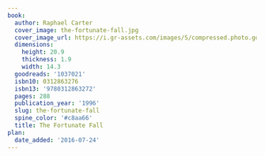 ```yaml
---
book:
  author: Raphael Carter
  cover_image: the-fortunate-fall.jpg
  cover_image_url: https://i.gr-assets.com/images/S/compressed.photo.goodreads.com/books/1311988750l/1037021._SX98_.jpg
  dimensions:
    height: 20.9
    thickness: 1.9
    width: 14.3
  goodreads: '1037021'
  isbn10: 0312863276
  isbn13: '9780312863272'
  pages: 288
  publication_year: '1996'
  slug: the-fortunate-fall
  spine_color: '#c8aa66'
  title: The Fortunate Fall
plan:
  date_added: '2016-07-24'
---
```

